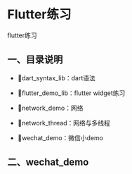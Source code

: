 # Flutter练习
flutter练习

## 一、目录说明

* 📂dart_syntax_lib：dart语法

* 📂flutter_demo_lib：flutter widget练习

* 📂network_demo：网络

* 📂network_thread：网络与多线程

* 📂wechat_demo：微信小demo



## 二、wechat_demo





